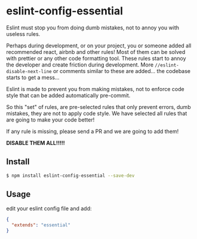 # eslint-config-essential

Eslint must stop you from doing dumb mistakes, not to annoy you with useless rules. 

Perhaps during development, or on your project, you or someone added all recommended react, airbnb and other rules! Most of them can be solved with prettier or any other code formatting tool. These rules start to annoy the developer and create friction during development. More `//eslint-disable-next-line` or comments similar to these are added... the codebase starts to get a mess...

Eslint is made to prevent you from making mistakes, not to enforce code style that can be added automatically pre-commit. 

So this "set" of rules, are pre-selected rules that only prevent errors, dumb mistakes, they are not to apply code style. We have selected all rules that are going to make your code better!

If any rule is missing, please send a PR and we are going to add them!


**DISABLE THEM ALL!!!!!**

## Install
```sh
$ npm install eslint-config-essential --save-dev
```


## Usage
edit your eslint config file and add:

```json
{
  "extends": "essential"
}
```

